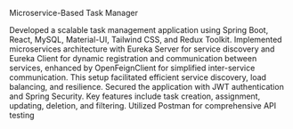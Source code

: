 Microservice-Based Task Manager

Developed a scalable task management application using Spring Boot, React, MySQL, Material-UI, Tailwind CSS, and Redux Toolkit. Implemented microservices architecture with Eureka Server for service discovery and Eureka Client for dynamic registration and communication between services, enhanced by OpenFeignClient for simplified inter-service communication. This setup facilitated efficient service discovery, load balancing, and resilience. Secured the application with JWT authentication and Spring Security. Key features include task creation, assignment, updating, deletion, and filtering. Utilized Postman for comprehensive API testing
